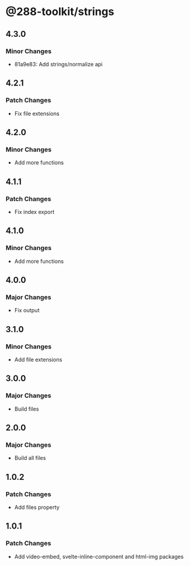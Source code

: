 # @288-toolkit/strings

## 4.3.0

### Minor Changes

-   81a9e83: Add strings/normalize api

## 4.2.1

### Patch Changes

-   Fix file extensions

## 4.2.0

### Minor Changes

-   Add more functions

## 4.1.1

### Patch Changes

-   Fix index export

## 4.1.0

### Minor Changes

-   Add more functions

## 4.0.0

### Major Changes

-   Fix output

## 3.1.0

### Minor Changes

-   Add file extensions

## 3.0.0

### Major Changes

-   Build files

## 2.0.0

### Major Changes

-   Build all files

## 1.0.2

### Patch Changes

-   Add files property

## 1.0.1

### Patch Changes

-   Add video-embed, svelte-inline-component and html-img packages
